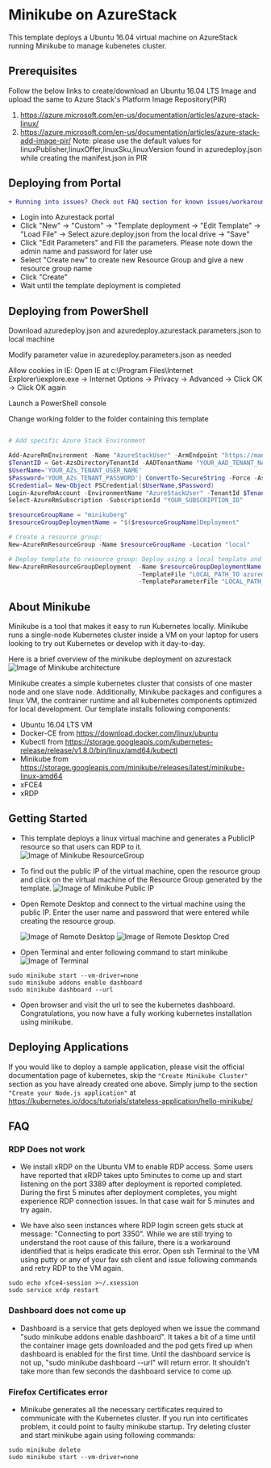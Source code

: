 # Minikube on AzureStack
This template deploys a Ubuntu 16.04 virtual machine on AzureStack running Minikube to manage kubenetes cluster.

## Prerequisites
Follow the below links to create/download an Ubuntu 16.04 LTS Image and upload the same to Azure Stack's Platform Image Repository(PIR)
1. https://azure.microsoft.com/en-us/documentation/articles/azure-stack-linux/
2. https://azure.microsoft.com/en-us/documentation/articles/azure-stack-add-image-pir/
	Note: please use the default values for linuxPublisher,linuxOffer,linuxSku,linuxVersion found in azuredeploy.json while creating the manifest.json in PIR

## Deploying from Portal
``` diff
+ Running into issues? Check out FAQ section for known issues/workarounds.
```
+	Login into Azurestack portal
+	Click "New" -> "Custom" -> "Template deployment -> "Edit Template" -> "Load File" -> Select azure.deploy.json from the local drive -> "Save"
+ Click "Edit Parameters" and 	Fill the parameters. Please note down the admin name and password for later use
+	Select "Create new" to create new Resource Group and give a new resource group name
+	Click "Create"
+ Wait until the template deployment is completed

## Deploying from PowerShell

Download azuredeploy.json and azuredeploy.azurestack.parameters.json to local machine 

Modify parameter value in azuredeploy.parameters.json as needed 

Allow cookies in IE: Open IE at c:\Program Files\Internet Explorer\iexplore.exe -> Internet Options -> Privacy -> Advanced -> Click OK -> Click OK again

Launch a PowerShell console

Change working folder to the folder containing this template

```PowerShell

# Add specific Azure Stack Environment 

Add-AzureRmEnvironment -Name "AzureStackUser" -ArmEndpoint "https://management.local.azurestack.external"
$TenantID = Get-AzsDirectoryTenantId -AADTenantName "YOUR_AAD_TENANT_NAME" -EnvironmentName AzureStackUser
$UserName='YOUR_AZs_TENANT_USER_NAME'
$Password='YOUR_AZs_TENANT_PASSWORD'| ConvertTo-SecureString -Force -AsPlainText
$Credential= New-Object PSCredential($UserName,$Password)
Login-AzureRmAccount -EnvironmentName "AzureStackUser" -TenantId $TenantID -Credential $Credential 
Select-AzureRmSubscription -SubscriptionId "YOUR_SUBSCRIPTION_ID"

$resourceGroupName = "minikuberg"
$resourceGroupDeploymentName = "$($resourceGroupName)Deployment"

# Create a resource group:
New-AzureRmResourceGroup -Name $resourceGroupName -Location "local"

# Deploy template to resource group: Deploy using a local template and parameter file
New-AzureRmResourceGroupDeployment  -Name $resourceGroupDeploymentName -ResourceGroupName $resourceGroupName `
                                    -TemplateFile "LOCAL_PATH_TO azuredeploy.json" `
                                    -TemplateParameterFile "LOCAL_PATH_TO azuredeploy.parameters.json" -Verbose


```

## About Minikube
Minikube is a tool that makes it easy to run Kubernetes locally. Minikube runs a single-node Kubernetes cluster inside a VM on your laptop for users looking to try out Kubernetes or develop with it day-to-day.

Here is a brief overview of the minikube deployment on azurestack
![Image of Minikube architecture](https://github.com/vpatelsj/AzureStack-QuickStart-Templates/blob/master/101-vm-linux-minikube/images/minikubearch.png)

Minikube creates a simple kubernetes cluster that consists of one master node and one slave node. Additionally, Minikube packages and configures a linux VM, the contrainer runtime and all kubernetes components optimized for local development. Our template installs following components:

* Ubuntu 16.04 LTS VM
* Docker-CE from https://download.docker.com/linux/ubuntu 
* Kubectl from https://storage.googleapis.com/kubernetes-release/release/v1.8.0/bin/linux/amd64/kubectl
* Minikube from https://storage.googleapis.com/minikube/releases/latest/minikube-linux-amd64
* xFCE4
* xRDP

## Getting Started
+ This template deploys a linux virtual machine and generates a PublicIP resource so that users can RDP to it. 
  ![Image of Minikube ResourceGroup](https://github.com/vpatelsj/AzureStack-QuickStart-Templates/blob/master/101-vm-linux-minikube/images/ResourceGroup.PNG)

+ To find out the public IP of the virtual machine, open the resource group and click on the virtual machine of the Resource Group generated by the template.
  ![Image of Minikube Public IP](https://github.com/vpatelsj/AzureStack-QuickStart-Templates/blob/master/101-vm-linux-minikube/images/PublicIP.PNG)
  
+ Open Remote Desktop and connect to the virtual machine using the public IP. Enter the user name and password that were entered while creating the resource group.
  
  ![Image of Remote Desktop](https://github.com/vpatelsj/AzureStack-QuickStart-Templates/blob/master/101-vm-linux-minikube/images/RemoteDesktop.PNG) 
  ![Image of Remote Desktop Cred](https://github.com/vpatelsj/AzureStack-QuickStart-Templates/blob/master/101-vm-linux-minikube/images/RemoteDesktopCred.PNG)

+ Open Terminal and enter following command to start minikube
  ![Image of Terminal](https://github.com/vpatelsj/AzureStack-QuickStart-Templates/blob/master/101-vm-linux-minikube/images/terminal.PNG)
```
sudo minikube start --vm-driver=none
sudo minikube addons enable dashboard
sudo minikube dashboard --url
```

+ Open browser and visit the url to see the kubernetes dashboard. Congratulations, you now have a fully working kubernetes installation using minikube.

## Deploying Applications
If you would like to deploy a sample application, please visit the official documentation page of kubernetes, skip the ```"Create Minikube Cluster"``` section as you have already created one above. Simply jump to the section ```"Create your Node.js application"```  at https://kubernetes.io/docs/tutorials/stateless-application/hello-minikube/

## FAQ
### RDP Does not work
+ We install xRDP on the Ubuntu VM to enable RDP access. Some users have reported that xRDP takes upto 5minutes to come up and start listening on the port 3389 after deployment is reported completed. During the first 5 minutes after deployment completes, you might experience RDP connection issues. In that case wait for 5 minutes and try again.

+ We have also seen instances where RDP login screen gets stuck at message: "Connecting to port 3350". While we are still trying to understand the root cause of this failure, there is a workaround identified that is helps eradicate this error. Open ssh Terminal to the VM using putty or any of your fav ssh client and issue following commands and retry RDP to the VM again.

```
sudo echo xfce4-session >~/.xsession
sudo service xrdp restart
```

### Dashboard does not come up
+ Dashboard is a service that gets deployed when we issue the command "sudo minikube addons enable dashboard". It takes a bit of a time until the container image gets downloaded and the pod gets fired up when dashboard is enabled for the first time. Until the dashboard service is not up, "sudo minikube dashboard --url" will return error. It shouldn't take more than few seconds the dashboard service to come up.

### Firefox Certificates error
+ Minikube generates all the necessary certificates required to communicate with the Kubernetes cluster. If you run into certificates problem, it could point to faulty minikube startup. Try deleting cluster and start minikube again using following commands:

```
sudo minikube delete
sudo minikube start --vm-driver=none
```
```
